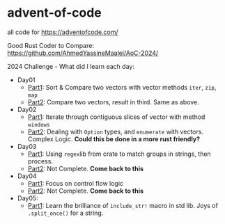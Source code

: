 # advent-of-code
all code for https://adventofcode.com/

Good Rust Coder to Compare: https://github.com/AhmedYassineMaalej/AoC-2024/

2024 Challenge - What did I learn each day:
- Day01
    - [Part1](https://adventofcode.com/2024/day/1#part1): Sort & Compare two vectors with vector methods `iter`, `zip`, `map`
    - [Part2](https://adventofcode.com/2024/day/1#part2): Compare two vectors, result in third. Same as above.
- Day02
    - [Part1](https://adventofcode.com/2024/day/2#part1): Iterate through contiguous slices of vector with method `windows`
    - [Part2](https://adventofcode.com/2024/day/2#part2): Dealing with `Option` types, and `enumerate` with vectors. Complex Logic. **Could this be done in a more rust friendly?**
- Day03
    - [Part1](https://adventofcode.com/2024/day/3#part1): Using `regex`lib from crate to match groups in strings, then process.
    - [Part2](https://adventofcode.com/2024/day/3#part2): Not Complete. **Come back to this**
- Day04
    - [Part1](https://adventofcode.com/2024/day/4#part1): Focus on control flow logic
    - [Part2](https://adventofcode.com/2024/day/4#part2): Not Complete. **Come back to this**
- Day05:
    - [Part1](https://adventofcode.com/2024/day/5#part1): Learn the brilliance of `include_str!` macro in std lib. Joys of `.split_once()` for a string.